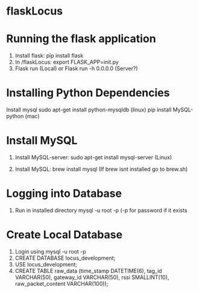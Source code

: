 # flaskLocus

# Running the flask application
1. Install flask: pip install flask
2. In /flaskLocus: export FLASK_APP=init.py
3. Flask run (Local) or Flask run -h 0.0.0.0 (Server?)


# Installing Python Dependencies
Install mysql
  sudo apt-get install python-mysqldb (linux)
  pip install MySQL-python (mac)
  
# Install MySQL
1. Install MySQL-server: sudo apt-get install mysql-server (Linux)

1. Install MySQL: brew install mysql (If brew isnt installed go to brew.sh)


# Logging into Database
1. Run in installed directory mysql -u root -p (-p for password if it exists

# Create Local Database
1. Login using mysql -u root -p
2. CREATE DATABASE locus_development;
3. USE locus_development;
4. CREATE TABLE raw_data (time_stamp DATETIME(6), tag_id VARCHAR(50), gateway_id VARCHAR(50), rssi SMALLINT(10),  raw_packet_content VARCHAR(100));
